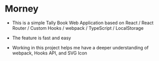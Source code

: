 # Morney

- This is a simple Tally Book Web Application based on React / React Router / Custom Hooks / webpack / TypeScript / LocalStorage

- The feature is fast and easy

- Working in this project helps me have a deeper understanding of webpack, Hooks API, and SVG Icon
